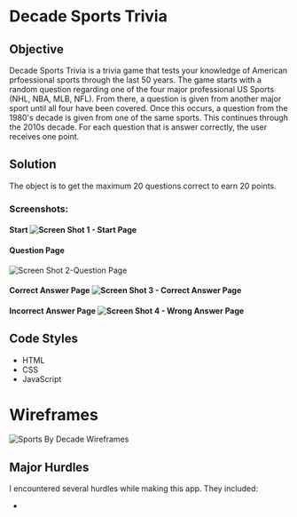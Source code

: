 # Decade Sports Trivia

## Objective
Decade Sports Trivia is a trivia game that tests your knowledge of American prfoessional sports through the last 50 years. The game starts with a random question regarding one of the four major professional US Sports (NHL, NBA, MLB, NFL). From there, a question is given from another major sport until all four have been covered. Once this occurs, a question from the 1980's decade is given from one of the same sports. This continues through the 2010s decade. For each question that is answer correctly, the user receives one point. 

## Solution
The object is to get the maximum 20 questions correct to earn 20 points. 

### Screenshots:
#### Start ![Screen Shot 1 - Start Page](https://user-images.githubusercontent.com/62110552/118337423-c626b980-b4e1-11eb-919f-923c70f12709.jpg)
#### Question Page
![Screen Shot 2-Question Page](https://user-images.githubusercontent.com/62110552/118338933-6af6c600-b4e5-11eb-9115-df12281b8bb2.jpg)
#### Correct Answer Page ![Screen Shot 3 - Correct Answer Page](https://user-images.githubusercontent.com/62110552/118338996-924d9300-b4e5-11eb-90c1-44ac547fa01a.jpg)

#### Incorrect Answer Page ![Screen Shot 4 - Wrong Answer Page](https://user-images.githubusercontent.com/62110552/118339060-c759e580-b4e5-11eb-8507-021463d119c4.jpg)

## Code Styles
- HTML
- CSS
- JavaScript

# Wireframes

![Sports By Decade Wireframes](https://user-images.githubusercontent.com/62110552/118339081-d2147a80-b4e5-11eb-93ce-7bba1ae5dede.jpg)


## Major Hurdles

I encountered several hurdles while making this app. They included:

- 

